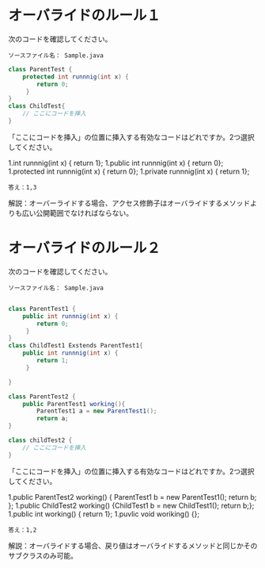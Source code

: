 # オーバライドのルール１

次のコードを確認してください。

`ソースファイル名： Sample.java`
```java
class ParentTest {
	protected int runnnig(int x) {
	 	return 0;
	 }
}
class ChildTest{
	// ここにコードを挿入
}
```
「ここにコードを挿入」の位置に挿入する有効なコードはどれですか。2つ選択してください。

1.int runnnig(int x) { return 1};
1.public int runnnig(int x) { return 0};
1.protected int runnnig(int x) { return 0};
1.private runnnig(int x) { return 1};



`答え：1,3`

解説：オーバーライドする場合、アクセス修飾子はオーバライドするメソッドよりも広い公開範囲でなければならない。

# オーバライドのルール２

次のコードを確認してください。

`ソースファイル名： Sample.java`
```java

class ParentTest1 {
	public int runnnig(int x) {
	 	return 0;
	 }
}
class ChildTest1 Exstends ParentTest1{
	public int runnnig(int x) {
	 	return 1;
	 }

}

class ParentTest2 {
	public ParentTest1 working(){
		ParentTest1 a = new ParentTest1();
		return a;
}

class childTest2 {
	// ここにコードを挿入
}

```
「ここにコードを挿入」の位置に挿入する有効なコードはどれですか。2つ選択してください。

1.public ParentTest2 working() { ParentTest1 b = new ParentTest1(); return b; };
1.public ChildTest2 working() {ChildTest1 b = new ChildTest1(); return b;};
1.public int working() { return 1};
1.puvlic void woriking() {};



`答え：1,2`

解説：オーバライドする場合、戻り値はオーバライドするメソッドと同じかそのサブクラスのみ可能。